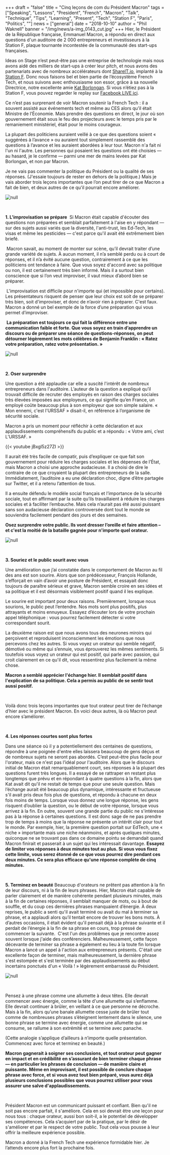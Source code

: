 +++
draft = "false"
title = "​​Cinq leçons de com du Président Macron"
tags = ["Speaking", "Lessons", "President", "French", "Macron", "Talk", "Technique", "Tips", "Learning", "Present", "Tech", "Station F", "Paris", "Politics", ""]
news = ["general"]
date = "2018-10-10"
author = "Phil Waknell"
banner = "/img/news/a-img_0143_cut.jpg"
+++
Hier, le Président de la République française, Emmanuel Macron, a répondu en direct aux questions d'un auditoire de 2 000 entrepreneurs et investisseurs à la Station F, plaque tournante incontestée de la communauté des start-ups françaises. 

​​Ideas on Stage n’est peut-être pas une entreprise de technologie mais nous avons aidé des milliers de start-ups à créer leur pitch, et nous avons des partenariats avec de nombreux accélérateurs dont [ShareIT.io](https://share-it.io/), implanté à la [Station F](https://stationf.co/fr/). Donc nous faisons bel et bien partie de l’écosystème French Tech, et nous suivons avec enthousiasme son essor, grâce à sa nouvelle Directrice, notre excellente amie [Kat Borlongan](https://www.linkedin.com/in/kat-borlongan/?originalSubdomain=fr). Si vous n’étiez pas à la Station F, vous pouvez regarder le replay sur [Facebook LIVE ici](https://www.facebook.com/EmmanuelMacron/videos/521273488336651/).

​​Ce n’est pas surprenant de voir Macron soutenir la French Tech : il a souvent assisté aux événements tech et même au CES alors qu’il était Ministre de l’Économie. Mais prendre des questions en direct, le jour où son gouvernement était sous le feu des projecteurs avec le temps pris par le remaniement ministériel, était pour le moins courageux. 

La plupart des politiciens auraient veillé à ce que des questions soient « suggérées à l’avance » ou auraient tout simplement rassemblé des questions à l’avance et les auraient abordées à leur tour. Macron n'a fait ni l'un ni l'autre. Les personnes qui posaient les questions ont été choisies — au hasard, je le confirme — parmi une mer de mains levées par Kat Borlongan, et non par Macron.

​​Je ne vais pas commenter la politique du Président ou la qualité de ses réponses. (J'essaie toujours de rester en dehors de la politique.) Mais je vais aborder trois leçons importantes que l’on peut tirer de ce que Macron a fait de bien, et deux autres de ce qu'il pourrait encore améliorer.
​​ 

![null](/img/news/a-img_0076.jpg)

<br>

**1. ​L'improvisation se prépare**
   ​​ 
​Si Macron était capable d'écouter des questions non préparées et semblait parfaitement à l'aise en y répondant — sur des sujets aussi variés que la diversité, l'anti-trust, les Ed-Tech, les visas et même les pesticides — c'est parce qu'il avait été extrêmement bien briefé.

   ​​ 
​​Macron savait, au moment de monter sur scène, qu’il devrait traiter d’une grande variété de sujets. À aucun moment, il n’a semblé perdu ou à court de réponses, et il n’a évité aucune question, contrairement à ce que les politiciens ont tendance à faire. Que vous soyez d'accord avec sa politique ou non, il est certainement très bien informé. Mais il a surtout bien conscience que si l’on veut improviser, il vaut mieux d’abord bien se préparer.

   ​​ 
​​L'improvisation est difficile pour n'importe qui (et impossible pour certains). Les présentateurs risquent de penser que leur choix est soit de se préparer très bien, soit d'improviser, et donc de n’avoir rien à préparer. C'est faux. Macron a donné un bel exemple de la force d’une préparation qui vous permet d’improviser.

   ​​ 
**​​La préparation est toujours ce qui fait la différence entre une communication faible et forte. Que vous soyez en train d’apprendre un discours ou de préparer une séance de questions-réponses, on peut détourner légèrement les mots célèbres de Benjamin Franklin :  « Ratez votre préparation, ratez votre présentation. »**

![null](/img/news/s_a26d9d14e5500731227ac5a23dbceeda7f0ab3d74874d7c76fdbc3676f1828be_1539169395189_slide-franklin-16x9-en.039-1.png)

<br>

**2. Oser surprendre**

Une question a été applaudie car elle a suscité l'intérêt de nombreux entrepreneurs dans l'auditoire. L’auteur de la question a expliqué qu’il trouvait difficile de recruter des employés en raison des charges sociales très élevées imposées aux employeurs, ce qui signifie qu’en France, un employé coûte beaucoup plus à son employeur que son simple salaire. « Mon ennemi, c'est l'URSSAF » disait-il, en référence à l’organisme de sécurité sociale.

​​Macron a pris un moment pour réfléchir à cette déclaration et aux applaudissements compréhensifs du public et a répondu : « Votre ami, c’est L’URSSAF. »

{{< youtube jBxgl5z27ZI >}}
​​
<br>

​​Il aurait été très facile de compatir, puis d’expliquer ce que fait son gouvernement pour réduire les charges sociales et les dépenses de l’État, mais Macron a choisi une approche audacieuse. Il a choisi de dire le contraire de ce que croyaient la plupart des entrepreneurs de la salle. Immédiatement, l’auditoire a eu une déclaration choc, digne d’être partagée sur Twitter, et il a retenu l’attention de tous.

Il a ensuite défendu le modèle social français et l’importance de la sécurité sociale, tout en affirmant par la suite qu’ils travaillaient à réduire les charges sociales et à faciliter l’embauche. Mais cela n’aurait pas été aussi puissant sans son audacieuse déclaration controversée dont tout le monde se souviendra facilement pendant des jours et des semaines.

**​​Osez surprendre votre public. Ils vont dresser l’oreille et faire attention – et c'est la moitié de la bataille gagnée pour n'importe quel orateur.**

![null](/img/news/a-img_0112_cut.jpg)

<br>

**3. ​​Souriez et le public sourit avec vous**

Une amélioration que j’ai constatée dans le comportement de Macron au fil des ans est son sourire. Alors que son prédécesseur, François Hollande, s’efforçait en vain d’avoir une posture de Président, et essayait donc toujours de paraître sérieux et grave, Macron semble croire en ses idées et sa politique et il est désormais visiblement positif quand il les explique.

​Le sourire est important pour deux raisons. Premièrement, lorsque nous sourions, le public peut l’entendre. Nos mots sont plus positifs, plus attrayants et moins ennuyeux. Essayez d’écouter lors de votre prochain appel téléphonique : vous pourrez facilement détecter si votre correspondant sourit.

​La deuxième raison est que nous avons tous des neurones miroirs qui perçoivent et reproduisent inconsciemment les émotions que nous percevons chez les autres. Si vous voyez un orateur qui semble négatif, démotivé ou même qui s’ennuie, vous éprouverez les mêmes sentiments. Si toutefois vous voyez un orateur qui est positif, qui parle avec passion, qui croit clairement en ce qu'il dit, vous ressentirez plus facilement la même chose.

**​​Macron a semblé apprécier l'échange hier. Il semblait positif dans l'explication de sa politique. Cela a permis au public de se sentir tout aussi positif.**

<br>

Voilà donc trois leçons importantes que tout orateur peut tirer de l’échange d’hier avec le président Macron. En voici deux autres, là où Macron peut encore s’améliorer.

<br>

​​**4. Les réponses courtes sont plus fortes**

Dans une séance où il y a potentiellement des centaines de questions, répondre à une poignée d'entre elles laissera beaucoup de gens déçus et de nombreux sujets ne seront pas abordés. C’est peut-être plus facile pour l'orateur, mais ce n'est pas l’idéal pour l'auditoire.
​​Alors que le discours initial de Macron était remarquablement court, ses réponses à la plupart des questions furent très longues. Il a essayé de se rattraper en restant plus longtemps que prévu et en répondant à quatre questions à la fin, alors que Kat avait dit qu'il ne restait de temps que pour une seule question. Mais l’échange aurait été beaucoup plus dynamique, intéressante et fructueuse s'il avait pris deux fois plus de questions, et répondu à chacune en deux fois moins de temps.
​​Lorsque vous donnez une longue réponse, les gens risquent d’oublier la question, ou le début de votre réponse, lorsque vous arrivez à la fin. En outre, souvent une grande partie du public ne s'intéresse pas à la réponse à certaines questions. Il est donc sage de ne pas prendre trop de temps à moins que la réponse ne présente un intérêt clair pour tout le monde. Par exemple, hier, la première question portait sur EdTech, une « niche » importante mais une niche néanmoins, et après quelques minutes, quiconque ne se trouvant pas dans ce domaine pointu se demandait quand Macron finirait et passerait à un sujet qui les intéressait davantage.
**Essayez de limiter vos réponses à deux minutes tout au plus. Si vous vous fixez cette limite, vous serez étonné de ce que vous pourrez dire pendant ces deux minutes. Ce sera plus efficace qu'une réponse complète de cinq minutes.**

<br>

**5. Terminez en beauté**
Beaucoup d'orateurs ne prêtent pas attention à la fin de leur discours, ni à la fin de leurs phrases. Hier, Macron était capable de parler clairement et de manière cohérente pendant plusieurs minutes, mais à la fin de certaines réponses, il semblait manquer de mots, ou à bout de souffle, et du coup ces dernières phrases manquaient d’énergie.
   ​​À deux reprises, le public a senti qu'il avait terminé ou avait du mal à terminer sa phrase, et a applaudi alors qu’il tentait encore de trouver les bons mots. À d’autres occasions, il était évident qu'il pensait déjà à la phrase suivante et il perdait de l’énergie à la fin de sa phrase en cours, trop pressé de commencer la suivante.
   ​​ 
   ​​C'est l'un des problèmes que je rencontre assez souvent lorsque j'aide des conférenciers. Malheureusement, cette façon décevante de terminer sa phrase a également eu lieu à la toute fin lorsque Macron a lancé un appel à l'action aux entrepreneurs présents. C'était une excellente façon de terminer, mais malheureusement, la dernière phrase s'est estompée et s'est terminée par des applaudissements au début incertains ponctués d'un « Voilà ! » légèrement embarrassé du Président.

![null](/img/news/slide-double-headed-match.001.jpeg)

<br>

​​Pensez à une phrase comme une allumette à deux têtes. Elle devrait commencer avec énergie, comme la tête d'une allumette qui s’enflamme. Elle devrait continuer à brûler, en veillant à ce que personne ne décroche. Mais à la fin, alors qu’une banale allumette cesse juste de brûler tout comme de nombreuses phrases s’éteignent lentement dans le silence, une bonne phrase se termine avec énergie, comme une allumette qui se consume, se rallume à son extrémité et se termine avec panache.

(Cette analogie s’applique d’ailleurs à n’importe quelle présentation. Commencez avec force et terminez en beauté.)

**​​Macron gagnerait à soigner ses conclusions, et tout orateur peut gagner en impact et en crédibilité en s’assurant de bien terminer chaque phrase — en particulier les phrases de conclusion — de manière claire et puissante. Même en improvisant, il est possible de conclure chaque phrase avec force, et si vous avez tout bien préparé, vous aurez déjà plusieurs conclusions possibles que vous pourrez utiliser pour vous assurer une salve d'applaudissements.**

<br>

Président Macron est un communicant puissant et confiant. Bien qu'il ne soit pas encore parfait, il s'améliore. Cela en soi devrait être une leçon pour nous tous : chaque orateur, aussi bon soit-il, a le potentiel de développer ses compétences. Cela s’acquiert par de la pratique, par le désir de s'améliorer et par le respect de votre public. Tout cela vous pousse à leur offrir la meilleure expérience possible.

​​Macron a donné à la French Tech une expérience formidable hier. Je l’attends encore plus fort la prochaine fois.
